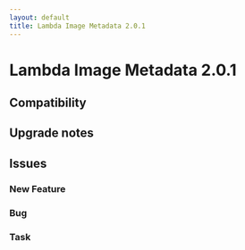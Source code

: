 ```yaml
---
layout: default
title: Lambda Image Metadata 2.0.1
---
```

<div class="jumbotron">
    <h1>Lambda Image Metadata 2.0.1</h1>    
    <h2>Compatibility</h2>
    <ul>
    </ul>
</div>




## Upgrade notes  
         



## Issues  


### New Feature 



### Bug 



### Task 



